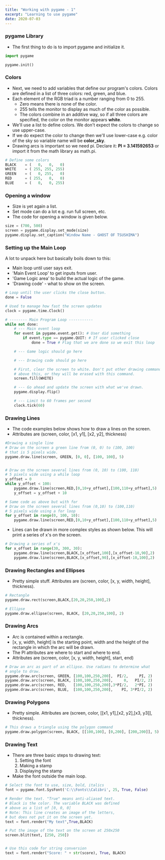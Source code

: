 ```yaml
---
title: "Working with pygame - 1"
excerpt: "Learning to use pygame"
date: 2020-07-03
---
```


### pygame Library

- The first thing to do is to import pygame and initialize it.

```python
import pygame

pygame.init()
```

### Colors

- Next, we need to add variables that define our program's colors. Colors are defined in a list of three colors: red, green, and blue.
- Each element of the RGB triad is a number ranging from 0 to 255.
  - Zero means there is none of the color.
  - 255 tells the monitor to display as much of the color as possible.
  - The colors combine in an additive way, so if all three colors are specified, the color on the monitor appears **white**.
- We'll use a list to define colors. We don't expect the colors to change so use upper-case.
- If we do expect the color to change then we'll use lower-case e.g. color of the sky so variable name will be **color_sky**.
- Drawing arcs is important so we need pi. Declare it: **PI = 3.141592653** or import it from the math library as math.pi.

```python
# Define some colors
BLACK    = (   0,   0,   0)
WHITE    = ( 255, 255, 255)
GREEN    = (   0, 255,   0)
RED      = ( 255,   0,   0)
BLUE     = (   0,   0, 255)
```

### Opening a window

- Size is yet again a list.
- Set mode can do a lot e.g. run full screen, etc.
- The code for opening a window is given below.

```python
size = (700, 500)
screen = pygame.display.set_mode(size)
pygame.display.set_caption("Window Name - GHOST OF TSUSHIMA")
```

### Setting up the Main Loop

A lot to unpack here but basically boils down to this:
  - Main loop until user says exit.
  - 'Main Event Loop' to get inputs from user.
  - 'Game Logic area' to build the actual logic of the game.
  - 'Drawing code' - what to show on the screen.

```python
# Loop until the user clicks the close button.
done = False

# Used to manage how fast the screen updates
clock = pygame.time.Clock()

# -------- Main Program Loop -----------
while not done:
    # --- Main event loop
    for event in pygame.event.get(): # User did something
        if event.type == pygame.QUIT: # If user clicked close
            done = True # Flag that we are done so we exit this loop

    # --- Game logic should go here

    # --- Drawing code should go here

    # First, clear the screen to white. Don't put other drawing commands
    # above this, or they will be erased with this command.
    screen.fill(WHITE)

    # --- Go ahead and update the screen with what we've drawn.
    pygame.display.flip()

    # --- Limit to 60 frames per second
    clock.tick(60)
```

### Drawing Lines

- The code examples below shows how to draw a lines on the screen.
- Attributes are (screen, color, [x1, y1], [x2, y2], thickness)

```python
#Drawing a single line
# Draw on the screen a green line from (0, 0) to (100, 100)
# that is 5 pixels wide.
pygame.draw.line(screen, GREEN, [0, 0], [100, 100], 5)


# Draw on the screen several lines from (0, 10) to (100, 110)
# 5 pixels wide using a while loop
y_offset = 0
while y_offset < 100:
    pygame.draw.line(screen,RED,[0,10+y_offset],[100,110+y_offset],5)
    y_offset = y_offset + 10

# Same code as above but with for
# Draw on the screen several lines from (0,10) to (100,110)
# 5 pixels wide using a for loop
for y_offset in range(0, 100, 10):
    pygame.draw.line(screen,RED,[0,10+y_offset],[100,110+y_offset],5)    
```

- Lines can be drawn in more complex styles as shown below. This will print a series of x's on the screen.

```python
# Drawing a series of x's
for x_offset in range(30, 300, 30):
    pygame.draw.line(screen,BLACK,[x_offset,100],[x_offset-10,90],2)
    pygame.draw.line(screen,BLACK,[x_offset,90],[x_offset-10,100],2)
```

### Drawing Rectangles and Ellipses

- Pretty simple stuff. Attributes are (screen, color, [x, y, width, height], thickness).

```python
# Rectangle
pygame.draw.rect(screen,BLACK,[20,20,250,100],2)

# Ellipse
pygame.draw.ellipse(screen, BLACK, [20,20,250,100], 2)
```

### Drawing Arcs

- Arc is contained within a rectangle.
- [x, y, width, height] is the starting point, width and the height of the rectangle in which the arc will be drawn.
- The PI attributes are where to start and where to end.
- Attributes are (screen, color, [x, y, width, height], start, end)

```python
# Draw an arc as part of an ellipse. Use radians to determine what
# angle to draw.
pygame.draw.arc(screen, GREEN, [100,100,250,200],  PI/2,     PI, 2)
pygame.draw.arc(screen, BLACK, [100,100,250,200],     0,   PI/2, 2)
pygame.draw.arc(screen, RED,   [100,100,250,200],3*PI/2,   2*PI, 2)
pygame.draw.arc(screen, BLUE,  [100,100,250,200],    PI, 3*PI/2, 2)
```

### Drawing Polygons

- Pretty simple. Attributes are (screen, color, [[x1, y1],[x2, y2],[x3, y3]], thickness).

```python
# This draws a triangle using the polygon command
pygame.draw.polygon(screen, BLACK, [[100,100], [0,200], [200,200]], 5)
```

### Drawing Text

- There are three basic steps to drawing text:
  1. Setting the font
  2. Making a stamp
  3. Displaying the stamp
- Make the font outside the main loop.
```python
# Select the font to use, size, bold, italics
font = pygame.font.SysFont('C:\\Fonts\\Calibri', 25, True, False)

# Render the text. "True" means anti-aliased text.
# Black is the color. The variable BLACK was defined
# above as a list of [0, 0, 0]
# Note: This line creates an image of the letters,
# but does not put it on the screen yet.
text = font.render("My text",True,BLACK)

# Put the image of the text on the screen at 250x250
screen.blit(text, [250, 250])


# Use this code for string conversion
text = font.render("Score: " + str(score), True, BLACK)
```  
